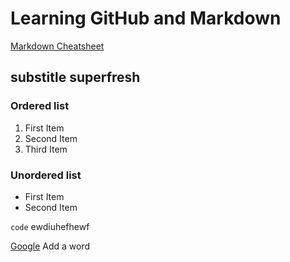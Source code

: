 # Learning GitHub and Markdown
[Markdown Cheatsheet](https://www.markdownguide.org/cheat-sheet/)

## substitle superfresh

### Ordered list
1. First Item
2. Second Item
3. Third Item

### Unordered list
- First Item
- Second Item

`code` ewdiuhefhewf

[Google](https://www.google.com)
 Add a word
